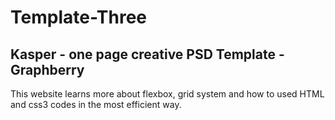 # Template-Three
## Kasper - one page creative PSD Template - Graphberry
This website learns more about flexbox, grid system and how to used HTML and css3 codes in
the most efficient way.
